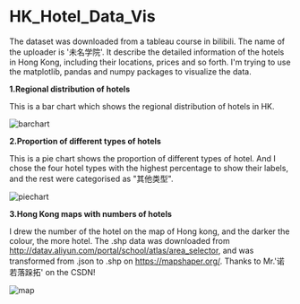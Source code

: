 # HK_Hotel_Data_Vis
The dataset was downloaded from a tableau course in bilibili. The name of the uploader is '未名学院'. It describe the detailed information of the hotels in Hong Kong, including their locations, prices and so forth. I'm trying to use the matplotlib, pandas and numpy packages to visualize the data.



**1.Regional distribution of hotels**

This is a bar chart which shows the regional distribution of hotels in HK.

![barchart](https://github.com/jianght1999/HongKongHotelDataVisualisation/assets/80138413/6f59c554-816f-4655-8671-cc449571a4b8)



**2.Proportion of different types of hotels**

This is a pie chart shows the proportion of different types of hotel. And I chose the four hotel types with the highest percentage to show their labels, and the rest were categorised as "其他类型".

![piechart](https://github.com/jianght1999/HongKongHotelDataVisualisation/assets/80138413/9057a6d6-54d8-4684-aaa6-4955a60979b0)



**3.Hong Kong maps with numbers of hotels**

I drew the number of the hotel on the map of Hong kong, and the darker the colour, the more hotel. The .shp data was downloaded from http://datav.aliyun.com/portal/school/atlas/area_selector, and was transformed from .json to .shp on https://mapshaper.org/. Thanks to Mr.'诺若落跺拓' on the CSDN!

![map](https://github.com/jianght1999/HongKongHotelDataVisualisation/assets/80138413/fd43ef5c-87d4-4e12-af9f-d6f3cb913bd3)
